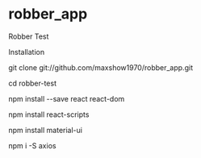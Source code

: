 # robber_app
Robber Test

Installation

git clone git://github.com/maxshow1970/robber_app.git

cd robber-test

npm install --save react react-dom

npm install react-scripts

npm install material-ui

npm i -S axios

